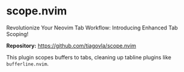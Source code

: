 # scope.nvim

Revolutionize Your Neovim Tab Workflow: Introducing Enhanced Tab Scoping!

**Repository:** <https://github.com/tiagovla/scope.nvim>

This plugin scopes buffers to tabs, cleaning up tabline plugins like `bufferline.nvim`.
